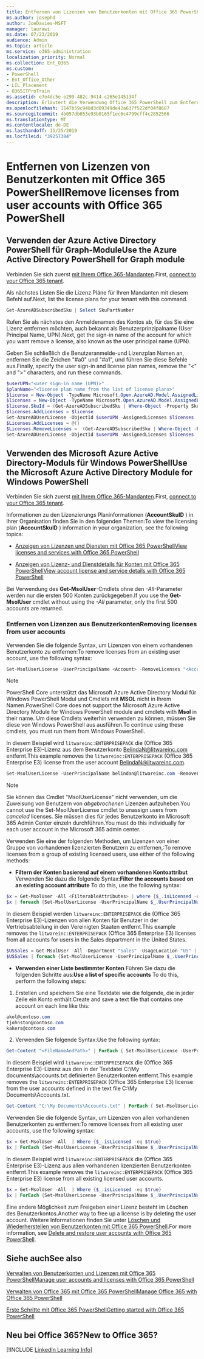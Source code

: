 ```yaml
---
title: Entfernen von Lizenzen von Benutzerkonten mit Office 365 PowerShell
ms.author: josephd
author: JoeDavies-MSFT
manager: laurawi
ms.date: 07/23/2019
audience: Admin
ms.topic: article
ms.service: o365-administration
localization_priority: Normal
ms.collection: Ent_O365
ms.custom:
- PowerShell
- Ent_Office_Other
- LIL_Placement
- O365ITProTrain
ms.assetid: e7e4dc5e-e299-482c-9414-c265e145134f
description: Erläutert die Verwendung Office 365 PowerShell zum Entfernen Office 365er Lizenzen, die zuvor Benutzern zugewiesen wurden.
ms.openlocfilehash: 1147b59c948d3d09349de42a637f522df04f8687
ms.sourcegitcommit: 4b057db053e93b0165f1ec6c4799cff4c2852566
ms.translationtype: MT
ms.contentlocale: de-DE
ms.lasthandoff: 11/25/2019
ms.locfileid: "39257384"
---
```

# <a name="remove-licenses-from-user-accounts-with-office-365-powershell"></a><span data-ttu-id="fc29d-103">Entfernen von Lizenzen von Benutzerkonten mit Office 365 PowerShell</span><span class="sxs-lookup"><span data-stu-id="fc29d-103">Remove licenses from user accounts with Office 365 PowerShell</span></span>

## <a name="use-the-azure-active-directory-powershell-for-graph-module"></a><span data-ttu-id="fc29d-104">Verwenden der Azure Active Directory PowerShell für Graph-Module</span><span class="sxs-lookup"><span data-stu-id="fc29d-104">Use the Azure Active Directory PowerShell for Graph module</span></span>

<span data-ttu-id="fc29d-105">Verbinden Sie sich zuerst [mit Ihrem Office 365-Mandanten](connect-to-office-365-powershell.md#connect-with-the-azure-active-directory-powershell-for-graph-module).</span><span class="sxs-lookup"><span data-stu-id="fc29d-105">First, [connect to your Office 365 tenant](connect-to-office-365-powershell.md#connect-with-the-azure-active-directory-powershell-for-graph-module).</span></span>
  

<span data-ttu-id="fc29d-106">Als nächstes Listen Sie die Lizenz Pläne für Ihren Mandanten mit diesem Befehl auf.</span><span class="sxs-lookup"><span data-stu-id="fc29d-106">Next, list the license plans for your tenant with this command.</span></span>

```powershell
Get-AzureADSubscribedSku | Select SkuPartNumber
```

<span data-ttu-id="fc29d-107">Rufen Sie als nächstes den Anmeldenamen des Kontos ab, für das Sie eine Lizenz entfernen möchten, auch bekannt als Benutzerprinzipalname (User Principal Name, UPN).</span><span class="sxs-lookup"><span data-stu-id="fc29d-107">Next, get the sign-in name of the account for which you want remove a license, also known as the user principal name (UPN).</span></span>

<span data-ttu-id="fc29d-108">Geben Sie schließlich die Benutzeranmelde-und Lizenzplan Namen an, entfernen Sie die Zeichen "#a0" und "#a1", und führen Sie diese Befehle aus.</span><span class="sxs-lookup"><span data-stu-id="fc29d-108">Finally, specify the user sign-in and license plan names, remove the "<" and ">" characters, and run these commands.</span></span>

```powershell
$userUPN="<user sign-in name (UPN)>"
$planName="<license plan name from the list of license plans>"
$license = New-Object -TypeName Microsoft.Open.AzureAD.Model.AssignedLicense
$licenses = New-Object -TypeName Microsoft.Open.AzureAD.Model.AssignedLicenses
$license.SkuId = (Get-AzureADSubscribedSku | Where-Object -Property SkuPartNumber -Value $planName -EQ).SkuID
$licenses.AddLicenses = $license
Set-AzureADUserLicense -ObjectId $userUPN -AssignedLicenses $licenses
$Licenses.AddLicenses = @()
$Licenses.RemoveLicenses =  (Get-AzureADSubscribedSku | Where-Object -Property SkuPartNumber -Value $planName -EQ).SkuID
Set-AzureADUserLicense -ObjectId $userUPN -AssignedLicenses $licenses
```

## <a name="use-the-microsoft-azure-active-directory-module-for-windows-powershell"></a><span data-ttu-id="fc29d-109">Verwenden des Microsoft Azure Active Directory-Moduls für Windows PowerShell</span><span class="sxs-lookup"><span data-stu-id="fc29d-109">Use the Microsoft Azure Active Directory Module for Windows PowerShell</span></span>

<span data-ttu-id="fc29d-110">Verbinden Sie sich zuerst [mit Ihrem Office 365-Mandanten](connect-to-office-365-powershell.md#connect-with-the-microsoft-azure-active-directory-module-for-windows-powershell).</span><span class="sxs-lookup"><span data-stu-id="fc29d-110">First, [connect to your Office 365 tenant](connect-to-office-365-powershell.md#connect-with-the-microsoft-azure-active-directory-module-for-windows-powershell).</span></span>

   
<span data-ttu-id="fc29d-111">Informationen zu den Lizenzierungs Planinformationen (**AccountSkuID** ) in Ihrer Organisation finden Sie in den folgenden Themen:</span><span class="sxs-lookup"><span data-stu-id="fc29d-111">To view the licensing plan (**AccountSkuID** ) information in your organization, see the following topics:</span></span>
    
  - [<span data-ttu-id="fc29d-112">Anzeigen von Lizenzen und Diensten mit Office 365 PowerShell</span><span class="sxs-lookup"><span data-stu-id="fc29d-112">View licenses and services with Office 365 PowerShell</span></span>](view-licenses-and-services-with-office-365-powershell.md)
    
  - [<span data-ttu-id="fc29d-113">Anzeigen von Lizenz- und Dienstdetails für Konten mit Office 365 PowerShell</span><span class="sxs-lookup"><span data-stu-id="fc29d-113">View account license and service details with Office 365 PowerShell</span></span>](view-account-license-and-service-details-with-office-365-powershell.md)
    
<span data-ttu-id="fc29d-114">Bei Verwendung des **Get-MsolUser**-Cmdlets ohne den _-All_-Parameter werden nur die ersten 500 Konten zurückgegeben.</span><span class="sxs-lookup"><span data-stu-id="fc29d-114">If you use the **Get-MsolUser** cmdlet without using the _-All_ parameter, only the first 500 accounts are returned.</span></span>
    
### <a name="removing-licenses-from-user-accounts"></a><span data-ttu-id="fc29d-115">Entfernen von Lizenzen aus Benutzerkonten</span><span class="sxs-lookup"><span data-stu-id="fc29d-115">Removing licenses from user accounts</span></span>

<span data-ttu-id="fc29d-116">Verwenden Sie die folgende Syntax, um Lizenzen von einem vorhandenen Benutzerkonto zu entfernen:</span><span class="sxs-lookup"><span data-stu-id="fc29d-116">To remove licenses from an existing user account, use the following syntax:</span></span>
  
```powershell
Set-MsolUserLicense -UserPrincipalName <Account> -RemoveLicenses "<AccountSkuId1>", "<AccountSkuId2>"...
```

>[!Note]
><span data-ttu-id="fc29d-117">PowerShell Core unterstützt das Microsoft Azure Active Directory Modul für Windows PowerShell Modul und Cmdlets mit **MSOL** nicht in Ihrem Namen.</span><span class="sxs-lookup"><span data-stu-id="fc29d-117">PowerShell Core does not support the Microsoft Azure Active Directory Module for Windows PowerShell module and cmdlets with **Msol** in their name.</span></span> <span data-ttu-id="fc29d-118">Um diese Cmdlets weiterhin verwenden zu können, müssen Sie diese von Windows PowerShell aus ausführen.</span><span class="sxs-lookup"><span data-stu-id="fc29d-118">To continue using these cmdlets, you must run them from Windows PowerShell.</span></span>
>

<span data-ttu-id="fc29d-119">In diesem Beispiel wird `litwareinc:ENTERPRISEPACK` die (Office 365 Enterprise E3)-Lizenz aus dem Benutzerkonto BelindaN@litwareinc.com entfernt.</span><span class="sxs-lookup"><span data-stu-id="fc29d-119">This example removes the `litwareinc:ENTERPRISEPACK` (Office 365 Enterprise E3) license from the user account BelindaN@litwareinc.com.</span></span>
  
```powershell
Set-MsolUserLicense -UserPrincipalName belindan@litwareinc.com -RemoveLicenses "litwareinc:ENTERPRISEPACK"
```

>[!Note]
><span data-ttu-id="fc29d-120">Sie können das Cmdlet "MsolUserLicense" nicht verwenden, um die Zuweisung von Benutzern von *abgebrochenen* Lizenzen aufzuheben.</span><span class="sxs-lookup"><span data-stu-id="fc29d-120">You cannot use the Set-MsolUserLicense cmdlet to unassign users from *canceled* licenses.</span></span> <span data-ttu-id="fc29d-121">Sie müssen dies für jedes Benutzerkonto im Microsoft 365 Admin Center einzeln durchführen.</span><span class="sxs-lookup"><span data-stu-id="fc29d-121">You must do this individually for each user account in the Microsoft 365 admin center.</span></span>
>

<span data-ttu-id="fc29d-122">Verwenden Sie eine der folgenden Methoden, um Lizenzen von einer Gruppe von vorhandenen lizenzierten Benutzern zu entfernen,:</span><span class="sxs-lookup"><span data-stu-id="fc29d-122">To remove licenses from a group of existing licensed users, use either of the following methods:</span></span>
  
- <span data-ttu-id="fc29d-123">**Filtern der Konten basierend auf einem vorhandenen Kontoattribut** Verwenden Sie dazu die folgende Syntax:</span><span class="sxs-lookup"><span data-stu-id="fc29d-123">**Filter the accounts based on an existing account attribute** To do this, use the following syntax:</span></span>
    
```powershell
$x = Get-MsolUser -All <FilterableAttributes> | where {$_.isLicensed -eq $true}
$x | foreach {Set-MsolUserLicense -UserPrincipalName $_.UserPrincipalName -RemoveLicenses "<AccountSkuId1>", "<AccountSkuId2>"...}
```

<span data-ttu-id="fc29d-124">In diesem Beispiel werden `litwareinc:ENTERPRISEPACK` die (Office 365 Enterprise E3)-Lizenzen von allen Konten für Benutzer in der Vertriebsabteilung in den Vereinigten Staaten entfernt.</span><span class="sxs-lookup"><span data-stu-id="fc29d-124">This example removes the  `litwareinc:ENTERPRISEPACK` (Office 365 Enterprise E3) licenses from all accounts for users in the Sales department in the United States.</span></span>
    
```powershell
$USSales = Get-MsolUser -All -Department "Sales" -UsageLocation "US" | where {$_.isLicensed -eq $true}
$USSales | foreach {Set-MsolUserLicense -UserPrincipalName $_.UserPrincipalName -RemoveLicenses "litwareinc:ENTERPRISEPACK"}
```

- <span data-ttu-id="fc29d-125">**Verwenden einer Liste bestimmter Konten** Führen Sie dazu die folgenden Schritte aus:</span><span class="sxs-lookup"><span data-stu-id="fc29d-125">**Use a list of specific accounts** To do this, perform the following steps:</span></span>
    
1. <span data-ttu-id="fc29d-126">Erstellen und speichern Sie eine Textdatei wie die folgende, die in jeder Zeile ein Konto enthält:</span><span class="sxs-lookup"><span data-stu-id="fc29d-126">Create and save a text file that contains one account on each line like this:</span></span>
    
  ```powershell
akol@contoso.com
tjohnston@contoso.com
kakers@contoso.com
  ```

2. <span data-ttu-id="fc29d-127">Verwenden Sie folgende Syntax:</span><span class="sxs-lookup"><span data-stu-id="fc29d-127">Use the following syntax:</span></span>
    
  ```powershell
  Get-Content "<FileNameAndPath>" | ForEach { Set-MsolUserLicense -UserPrincipalName $_ -RemoveLicenses "<AccountSkuId1>", "<AccountSkuId2>"... }
  ```

<span data-ttu-id="fc29d-128">In diesem Beispiel wird `litwareinc:ENTERPRISEPACK` die (Office 365 Enterprise E3)-Lizenz aus den in der Textdatei C:\My documents\accounts.txt definierten Benutzerkonten entfernt.</span><span class="sxs-lookup"><span data-stu-id="fc29d-128">This example removes the  `litwareinc:ENTERPRISEPACK` (Office 365 Enterprise E3) license from the user accounts defined in the text file C:\My Documents\Accounts.txt.</span></span>
    
  ```powershell
  Get-Content "C:\My Documents\Accounts.txt" | ForEach { Set-MsolUserLicense -UserPrincipalName $_ -RemoveLicenses "litwareinc:ENTERPRISEPACK" }
  ```

<span data-ttu-id="fc29d-129">Verwenden Sie die folgende Syntax, um Lizenzen von allen vorhandenen Benutzerkonten zu entfernen:</span><span class="sxs-lookup"><span data-stu-id="fc29d-129">To remove licenses from all existing user accounts, use the following syntax:</span></span>
  
```powershell
$x = Get-MsolUser -All  | Where {$_.isLicensed -eq $true}
$x | ForEach {Set-MsolUserLicense -UserPrincipalName $_.UserPrincipalName -RemoveLicenses "<AccountSkuId1>", "<AccountSkuId2>"...}
```

<span data-ttu-id="fc29d-130">In diesem Beispiel wird `litwareinc:ENTERPRISEPACK` die (Office 365 Enterprise E3)-Lizenz aus allen vorhandenen lizenzierten Benutzerkonten entfernt.</span><span class="sxs-lookup"><span data-stu-id="fc29d-130">This example removes the  `litwareinc:ENTERPRISEPACK` (Office 365 Enterprise E3) license from all existing licensed user accounts.</span></span>
  
```powershell
$x = Get-MsolUser -All  | Where {$_.isLicensed -eq $true}
$x | ForEach {Set-MsolUserLicense -UserPrincipalName $_.UserPrincipalName -RemoveLicenses "litwareinc:ENTERPRISEPACK"}
```

<span data-ttu-id="fc29d-131">Eine andere Möglichkeit zum Freigeben einer Lizenz besteht im Löschen des Benutzerkontos.</span><span class="sxs-lookup"><span data-stu-id="fc29d-131">Another way to free up a license is by deleting the user account.</span></span> <span data-ttu-id="fc29d-132">Weitere Informationen finden Sie unter [Löschen und Wiederherstellen von Benutzerkonten mit Office 365 PowerShell](delete-and-restore-user-accounts-with-office-365-powershell.md).</span><span class="sxs-lookup"><span data-stu-id="fc29d-132">For more information, see [Delete and restore user accounts with Office 365 PowerShell](delete-and-restore-user-accounts-with-office-365-powershell.md).</span></span>
  
## <a name="see-also"></a><span data-ttu-id="fc29d-133">Siehe auch</span><span class="sxs-lookup"><span data-stu-id="fc29d-133">See also</span></span>

[<span data-ttu-id="fc29d-134">Verwalten von Benutzerkonten und Lizenzen mit Office 365 PowerShell</span><span class="sxs-lookup"><span data-stu-id="fc29d-134">Manage user accounts and licenses with Office 365 PowerShell</span></span>](manage-user-accounts-and-licenses-with-office-365-powershell.md)
  
[<span data-ttu-id="fc29d-135">Verwalten von Office 365 mit Office 365 PowerShell</span><span class="sxs-lookup"><span data-stu-id="fc29d-135">Manage Office 365 with Office 365 PowerShell</span></span>](manage-office-365-with-office-365-powershell.md)
  
[<span data-ttu-id="fc29d-136">Erste Schritte mit Office 365 PowerShell</span><span class="sxs-lookup"><span data-stu-id="fc29d-136">Getting started with Office 365 PowerShell</span></span>](getting-started-with-office-365-powershell.md)

    
## <a name="new-to-office-365"></a><span data-ttu-id="fc29d-137">Neu bei Office 365?</span><span class="sxs-lookup"><span data-stu-id="fc29d-137">New to Office 365?</span></span>

[!INCLUDE [LinkedIn Learning Info](../common/office/linkedin-learning-info.md)]
   

